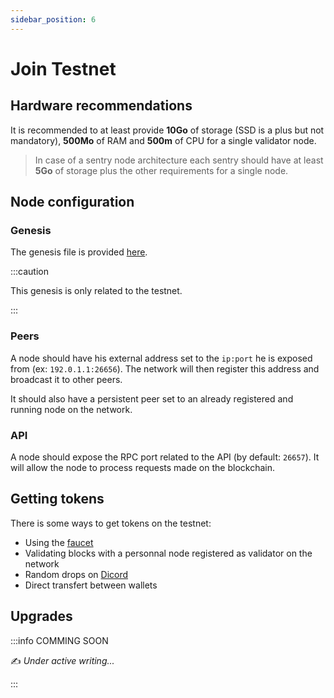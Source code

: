 ```yaml
---
sidebar_position: 6
---
```


# Join Testnet

## Hardware recommendations

It is recommended to at least provide **10Go** of storage (SSD is a plus but not mandatory), **500Mo** of RAM and **500m** of CPU for a single validator node.

> In case of a sentry node architecture each sentry should have at least **5Go** of storage plus the other requirements for a single node.

## Node configuration

### Genesis

The genesis file is provided [here](https://github.com/okp4/okp4d/blob/main/chains/devnet-1/genesis.json).

:::caution

This genesis is only related to the testnet.

:::

### Peers

A node should have his external address set to the `ip:port` he is exposed from (ex: `192.0.1.1:26656`).
The network will then register this address and broadcast it to other peers.

It should also have a persistent peer set to an already registered and running node on the network.

### API

A node should expose the RPC port related to the API (by default: `26657`).
It will allow the node to process requests made on the blockchain.

## Getting tokens

There is some ways to get tokens on the testnet:

- Using the [faucet](https://github.com/okp4/faucet-web)
- Validating blocks with a personnal node registered as validator on the network
- Random drops on [Dicord](https://discord.gg/okp4)
- Direct transfert between wallets

## Upgrades

:::info COMMING SOON

✍️ _Under active writing..._

:::
